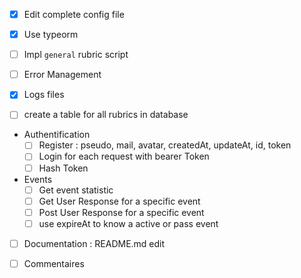 - [X] Edit complete config file

- [X] Use typeorm

- [ ] Impl `general` rubric script

- [ ] Error Management

- [X] Logs files

- [ ] create a table for all rubrics in database 

- Authentification
    - [ ] Register : pseudo, mail, avatar,  createdAt, updateAt, id, token
    - [ ] Login for each request with bearer Token
    - [ ] Hash Token
  
- Events
    - [ ] Get event statistic
    - [ ] Get User Response for a specific event
    - [ ] Post User Response for a specific event
    - [ ] use expireAt to know a active or pass event

- [ ] Documentation : README.md edit
  
- [ ] Commentaires
